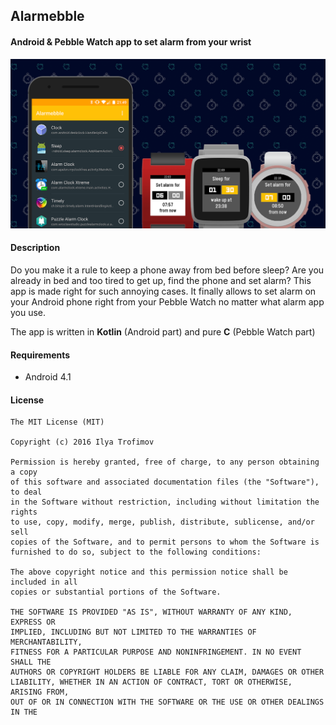 ## Alarmebble
#### Android & Pebble Watch app to set alarm from your wrist
![img](/img.png)
#### Description
Do you make it a rule to keep a phone away from bed before sleep? 
Are you already in bed and too tired to get up, find the phone and set alarm? 
This app is made right for such annoying cases. 
It finally allows to set alarm on your Android phone right from your Pebble Watch no matter what alarm app you use.

The app is written in **Kotlin** (Android part) and pure **C** (Pebble Watch part)
#### Requirements
- Android 4.1

#### License
    The MIT License (MIT)
    
    Copyright (c) 2016 Ilya Trofimov
    
    Permission is hereby granted, free of charge, to any person obtaining a copy
    of this software and associated documentation files (the "Software"), to deal
    in the Software without restriction, including without limitation the rights
    to use, copy, modify, merge, publish, distribute, sublicense, and/or sell
    copies of the Software, and to permit persons to whom the Software is
    furnished to do so, subject to the following conditions:
    
    The above copyright notice and this permission notice shall be included in all
    copies or substantial portions of the Software.
    
    THE SOFTWARE IS PROVIDED "AS IS", WITHOUT WARRANTY OF ANY KIND, EXPRESS OR
    IMPLIED, INCLUDING BUT NOT LIMITED TO THE WARRANTIES OF MERCHANTABILITY,
    FITNESS FOR A PARTICULAR PURPOSE AND NONINFRINGEMENT. IN NO EVENT SHALL THE
    AUTHORS OR COPYRIGHT HOLDERS BE LIABLE FOR ANY CLAIM, DAMAGES OR OTHER
    LIABILITY, WHETHER IN AN ACTION OF CONTRACT, TORT OR OTHERWISE, ARISING FROM,
    OUT OF OR IN CONNECTION WITH THE SOFTWARE OR THE USE OR OTHER DEALINGS IN THE   
